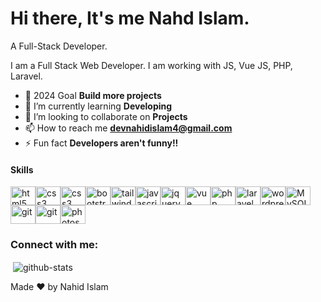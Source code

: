 
<h1 align="left">Hi there, It's me Nahd Islam. </h1>
<p>A Full-Stack Developer.</p> 
I am a Full Stack Web Developer. I am working with JS, Vue JS, PHP, Laravel.

- 🔭 2024 Goal **Build more projects**
- 🌱 I’m currently learning **Developing**
- 👯 I’m looking to collaborate on **Projects**
- 📫 How to reach me **devnahidislam4@gmail.com**
- ⚡ Fun fact **Developers aren't funny!!**
  
<h4>Skills</h4> 
<div style="display: flex; align-items:left; flex-wrap: wrap;">
  <img src="https://cdn.jsdelivr.net/gh/devicons/devicon/icons/html5/html5-original.svg" width="40" height="30" alt="html5 logo"  /><img src="https://cdn.jsdelivr.net/gh/devicons/devicon/icons/css3/css3-original.svg" width="40" height="30" alt="css3 logo"  /><img src="https://cdn.jsdelivr.net/gh/devicons/devicon/icons/sass/sass-original.svg" width="40" height="30" alt="css3 logo"  /><img src="https://cdn.jsdelivr.net/gh/devicons/devicon/icons/bootstrap/bootstrap-original.svg" width="40" height="30" alt="bootstrap logo"  /><img src="https://cdn.jsdelivr.net/gh/devicons/devicon/icons/tailwindcss/tailwindcss-original.svg" width="40" height="30" alt="tailwindcss logo"  /><img src="https://cdn.jsdelivr.net/gh/devicons/devicon/icons/javascript/javascript-original.svg" width="40" height="30" alt="javascript logo"  /><img src="https://cdn.jsdelivr.net/gh/devicons/devicon/icons/jquery/jquery-original.svg" width="40" height="30" alt="jquery logo"  /><img src="https://cdn.jsdelivr.net/gh/devicons/devicon/icons/vuejs/vuejs-original.svg" width="40" height="30" alt="vue logo"  /><img src="https://cdn.jsdelivr.net/gh/devicons/devicon/icons/php/php-original.svg" width="40" height="30" alt="php logo"  /><img src="https://cdn.jsdelivr.net/gh/devicons/devicon/icons/laravel/laravel-original.svg" width="40" height="30" alt="laravel logo"  /><img src="https://cdn.jsdelivr.net/gh/devicons/devicon/icons/wordpress/wordpress-original.svg" width="40" height="30" alt="wordpresslogo"  /><img src="https://cdn.jsdelivr.net/gh/devicons/devicon/icons/mysql/mysql-original.svg" width="40" height="30" alt="MySQL"  />
  <img src="https://cdn.jsdelivr.net/gh/devicons/devicon/icons/git/git-original.svg" width="40" height="30" alt="git"  /><img src="https://cdn.jsdelivr.net/gh/devicons/devicon/icons/github/github-original.svg" width="40" height="30" alt="git"  /><img src="https://cdn.jsdelivr.net/gh/devicons/devicon/icons/photoshop/photoshop-original.svg" width="40" height="30" alt="photoshop"  />
</div>



<h3 align="left">Connect with me:</h3>
<p>&nbsp;<img align="center" src="https://github-readme-stats.vercel.app/api?username=mnahidislam39" alt="github-stats" /></p>

Made ❤ by Nahid Islam 
